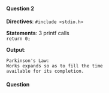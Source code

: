 #### Question 2
**Directives**:
`#include <stdio.h>`

**Statements**:
3 printf calls  
`return 0;`

**Output**:
```
Parkinson's Law:
Works expands so as to fill the time
available for its completion.
```

#### Question